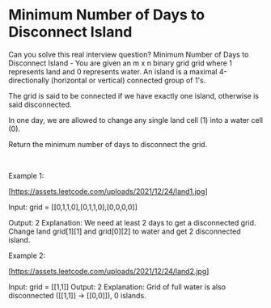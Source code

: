 # Minimum Number of Days to Disconnect Island

Can you solve this real interview question? Minimum Number of Days to Disconnect Island - You are given an m x n binary grid grid where 1 represents land and 0 represents water. An island is a maximal 4-directionally (horizontal or vertical) connected group of 1's.

The grid is said to be connected if we have exactly one island, otherwise is said disconnected.

In one day, we are allowed to change any single land cell (1) into a water cell (0).

Return the minimum number of days to disconnect the grid.

 

Example 1:

[https://assets.leetcode.com/uploads/2021/12/24/land1.jpg]


Input: grid = [[0,1,1,0],[0,1,1,0],[0,0,0,0]]

Output: 2
Explanation: We need at least 2 days to get a disconnected grid.
Change land grid[1][1] and grid[0][2] to water and get 2 disconnected island.


Example 2:

[https://assets.leetcode.com/uploads/2021/12/24/land2.jpg]


Input: grid = [[1,1]]
Output: 2
Explanation: Grid of full water is also disconnected ([[1,1]] -> [[0,0]]), 0 islands.